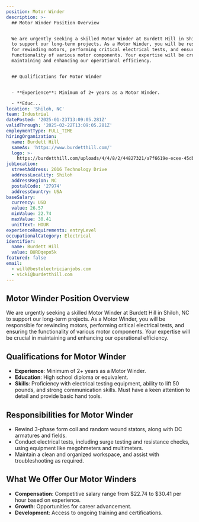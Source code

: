 ```yaml
---
position: Motor Winder
description: >-
  ## Motor Winder Position Overview


  We are urgently seeking a skilled Motor Winder at Burdett Hill in Shiloh, NC
  to support our long-term projects. As a Motor Winder, you will be responsible
  for rewinding motors, performing critical electrical tests, and ensuring the
  functionality of various motor components. Your expertise will be crucial in
  maintaining and enhancing our operational efficiency.


  ## Qualifications for Motor Winder


  - **Experience**: Minimum of 2+ years as a Motor Winder.

  - **Educ...
location: 'Shiloh, NC'
team: Industrial
datePosted: '2025-01-23T13:09:05.281Z'
validThrough: '2025-02-22T13:09:05.281Z'
employmentType: FULL_TIME
hiringOrganization:
  name: Burdett Hill
  sameAs: 'https://www.burdetthill.com/'
  logo: >-
    https://burdetthill.com/uploads/4/4/8/2/44827321/a7f6619e-ecee-45db-ac13-7b1bffe6602c-4-5005-c.jpeg
jobLocation:
  streetAddress: 2016 Technology Drive
  addressLocality: Shiloh
  addressRegion: NC
  postalCode: '27974'
  addressCountry: USA
baseSalary:
  currency: USD
  value: 26.57
  minValue: 22.74
  maxValue: 30.41
  unitText: HOUR
experienceRequirements: entryLevel
occupationalCategory: Electrical
identifier:
  name: Burdett Hill
  value: BURDqepo5k
featured: false
email:
  - will@bestelectricianjobs.com
  - vicki@burdetthill.com
---
```




## Motor Winder Position Overview

We are urgently seeking a skilled Motor Winder at Burdett Hill in Shiloh, NC to support our long-term projects. As a Motor Winder, you will be responsible for rewinding motors, performing critical electrical tests, and ensuring the functionality of various motor components. Your expertise will be crucial in maintaining and enhancing our operational efficiency.

## Qualifications for Motor Winder

- **Experience**: Minimum of 2+ years as a Motor Winder.
- **Education**: High school diploma or equivalent.
- **Skills**: Proficiency with electrical testing equipment, ability to lift 50 pounds, and strong communication skills. Must have a keen attention to detail and provide basic hand tools.

## Responsibilities for Motor Winder

- Rewind 3-phase form coil and random wound stators, along with DC armatures and fields.
- Conduct electrical tests, including surge testing and resistance checks, using equipment like megohmeters and multimeters.
- Maintain a clean and organized workspace, and assist with troubleshooting as required.

## What We Offer Our Motor Winders

- **Compensation**: Competitive salary range from $22.74 to $30.41 per hour based on experience.
- **Growth**: Opportunities for career advancement.
- **Development**: Access to ongoing training and certifications.